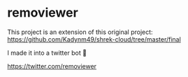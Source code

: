 # removiewer

This project is an extension of this original project: https://github.com/Kadynm49/shrek-cloud/tree/master/final

I made it into a twitter bot 🤖

https://twitter.com/removiewer
